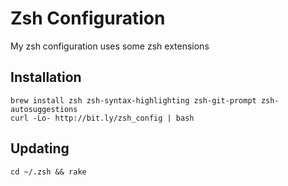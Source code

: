 # Zsh Configuration

My zsh configuration uses some zsh extensions

## Installation

    brew install zsh zsh-syntax-highlighting zsh-git-prompt zsh-autosuggestions
    curl -Lo- http://bit.ly/zsh_config | bash

## Updating

    cd ~/.zsh && rake
